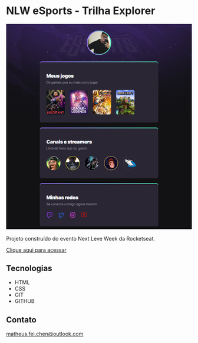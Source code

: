 # NLW eSports - Trilha Explorer

![preview](./.github/preview.png)

Projeto construído do evento Next Leve Week da Rocketseat.

[Clique aqui para acessar](https://xfeichen.github.io/nlw-esports-explorer/)

## Tecnologias

- HTML
- CSS
- GIT
- GITHUB

## Contato

matheus.fei.chen@outlook.com

